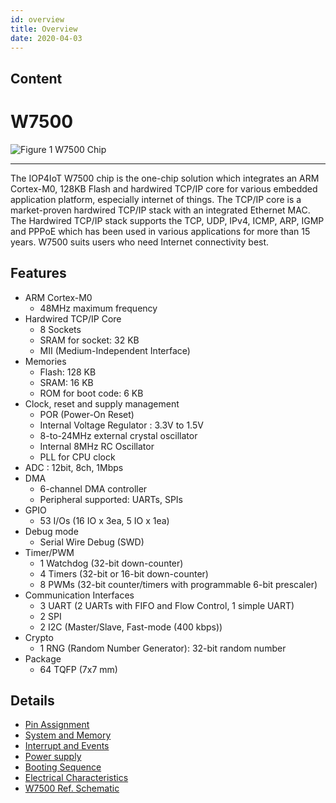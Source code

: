 ```yaml
---
id: overview
title: Overview
date: 2020-04-03
---
```



## Content
# W7500
![Figure 1 W7500 Chip](/document_framework/img/products/w7500/w7500_chip.png)

----

The IOP4IoT W7500 chip is the one-chip solution which integrates an ARM Cortex-M0, 128KB Flash and hardwired TCP/IP core for various embedded application platform, especially internet of things.
The TCP/IP core is a market-proven hardwired TCP/IP stack with an integrated Ethernet MAC. The Hardwired TCP/IP stack supports the TCP, UDP, IPv4, ICMP, ARP, IGMP and PPPoE which has been used in various applications for more than 15 years. W7500 suits users who need Internet connectivity best.

## Features
* ARM Cortex-M0
  * 48MHz maximum frequency
* Hardwired TCP/IP Core
    * 8 Sockets
    * SRAM for socket: 32 KB
    * MII (Medium-Independent Interface)
* Memories
  * Flash: 128 KB
  * SRAM: 16 KB
  * ROM for boot code: 6 KB
* Clock, reset and supply management
	* POR (Power-On Reset)
	* Internal Voltage Regulator : 3.3V to 1.5V
	* 8-to-24MHz external crystal oscillator
	* Internal 8MHz RC Oscillator
	* PLL for CPU clock
* ADC : 12bit, 8ch, 1Mbps
* DMA
    * 6-channel DMA controller
    * Peripheral supported: UARTs, SPIs
* GPIO
    * 53 I/Os (16 IO x 3ea, 5 IO x 1ea)
* Debug mode
    * Serial Wire Debug (SWD)
* Timer/PWM
	* 1 Watchdog (32-bit down-counter)
	* 4 Timers (32-bit or 16-bit down-counter)
	* 8 PWMs (32-bit counter/timers with programmable 6-bit prescaler)
* Communication Interfaces
    * 3 UART (2 UARTs with FIFO and Flow Control, 1 simple UART)
    * 2 SPI
    * 2 I2C (Master/Slave, Fast-mode (400 kbps))
* Crypto
    * 1 RNG (Random Number Generator): 32-bit random number
* Package
    * 64 TQFP (7x7 mm)


## Details
- [Pin Assignment](/document_framework/docs/Product/iMCU/W7500/Pin_Assignment.md)
- [System and Memory](/document_framework/docs/Product/iMCU/W7500/System_and_Memory.md)
- [Interrupt and Events](/document_framework/docs/Product/iMCU/W7500/Interrupt_and_Event.md)
- [Power supply](/document_framework/docs/Product/iMCU/W7500/Power_Supply.md)
- [Booting Sequence](/document_framework/docs/Product/iMCU/W7500/Booting_Sequence.md)
- [Electrical Characteristics](/document_framework/docs/Product/iMCU/W7500/Electrical_Characteristics.md)
- [W7500 Ref. Schematic](/document_framework/docs/Product/iMCU/W7500/W7500_Ref.Schematic.md)
